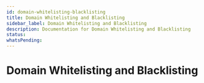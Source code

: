 ```yaml
---
id: domain-whitelisting-blacklisting
title: Domain Whitelisting and Blacklisting
sidebar_label: Domain Whitelisting and Blacklisting
description: Documentation for Domain Whitelisting and Blacklisting
status: 
whatsPending: 
---
```


# Domain Whitelisting and Blacklisting

